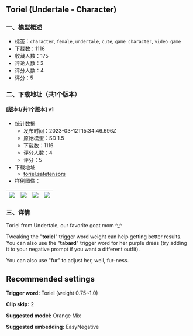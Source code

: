 ## Toriel (Undertale - Character)
### 一、模型概述

- 标签：`character`, `female`, `undertale`, `cute`, `game character`, `video game`
- 下载数：1116
- 收藏人数：175
- 评论人数：3
- 评分人数：4
- 评分：5

### 二、下载地址（共1个版本）

#### [版本1/共1个版本] v1

- 统计数据
  - 发布时间：2023-03-12T15:34:46.696Z
  - 原始模型：SD 1.5
  - 下载数：1116
  - 评分人数：4
  - 评分：5
- 下载地址
  - [toriel.safetensors](https://civitai.com/api/download/models/22156)
- 样例图像：

| <img src="https://image.civitai.com/xG1nkqKTMzGDvpLrqFT7WA/cbadbab0-3b2a-4907-6abd-514ba71c8900/width=450/237464.jpeg" /> | <img src="https://image.civitai.com/xG1nkqKTMzGDvpLrqFT7WA/569cdb56-59d7-41d0-6cba-61bcd89ac900/width=450/237688.jpeg" /> | <img src="https://image.civitai.com/xG1nkqKTMzGDvpLrqFT7WA/b3b6a933-ab80-4c15-d516-c7413f8f9f00/width=450/237468.jpeg" /> | <img src="https://image.civitai.com/xG1nkqKTMzGDvpLrqFT7WA/5182005a-ae05-4f08-e611-83a560f68400/width=450/237467.jpeg" /> |
| ---- | ---- | ---- | ---- |


### 三、详情
<p>Toriel from Undertale, our favorite goat mom ^_^</p><p>Tweaking the "<strong>toriel</strong>" trigger word weight can help getting better results. You can also use the "<strong>tabard</strong>" trigger word for her purple dress (try adding it to your negative prompt if you want a different outfit).</p><p>You can also use "fur" to adjust her, well, fur-ness.</p><h2>Recommended settings</h2><p><strong>Trigger word:</strong> Toriel (weight 0.75~1.0)</p><p><strong>Clip skip:</strong> 2</p><p><strong>Suggested model:</strong> Orange Mix</p><p><strong>Suggested embedding:</strong> EasyNegative</p>